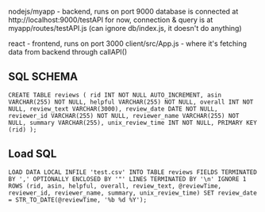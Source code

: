 nodejs/myapp - backend, runs on port 9000
database is connected at http://localhost:9000/testAPI
for now, connection & query is at myapp/routes/testAPI.js
(can ignore db/index.js, it doesn't do anything)

react - frontend, runs on port 3000
client/src/App.js - where it's fetching data from backend through callAPI()



## SQL SCHEMA
`CREATE TABLE reviews (
rid INT NOT NULL AUTO_INCREMENT,
asin VARCHAR(255) NOT NULL,
helpful VARCHAR(255) NOT NULL,
overall INT NOT NULL,
review_text VARCHAR(3000),
review_date DATE NOT NULL,
reviewer_id VARCHAR(255) NOT NULL,
reviewer_name VARCHAR(255) NOT NULL,
summary VARCHAR(255),
unix_review_time INT NOT NULL,
PRIMARY KEY (rid)
);`

## Load SQL
`LOAD DATA LOCAL INFILE 'test.csv' INTO TABLE reviews FIELDS TERMINATED BY ',' OPTIONALLY ENCLOSED BY '"' LINES TERMINATED BY '\n' IGNORE 1 ROWS (rid, asin, helpful, overall, review_text, @reviewTime, reviewer_id, reviewer_name, summary, unix_review_time) SET review_date = STR_TO_DATE(@reviewTime, '%b %d %Y');`